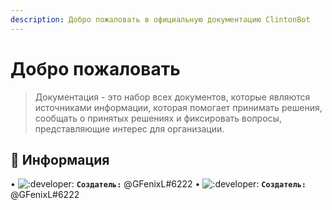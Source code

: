 ```yaml
---
description: Добро пожаловать в официальную документацию ClintonBot
---
```


# Добро пожаловать

> Документация - это набор всех документов, которые являются источниками информации, которая помогает принимать решения, сообщать о принятых решениях и фиксировать вопросы, представляющие интерес для организации.

## 📜 Информация <a id="information"></a>

• ![:developer:](https://cdn.discordapp.com/emojis/723087579276378153.png?v=1) **`Создатель:`** @GFenixL#6222
• ![:developer:](https://cdn.discordapp.com/emojis/723087579276378153.png?v=1) **`Создатель:`** @GFenixL#6222
